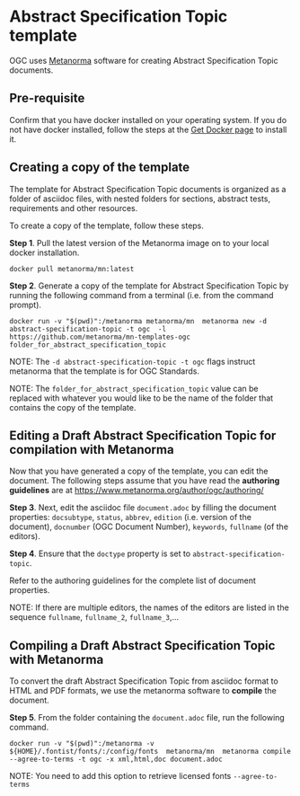 # Abstract Specification Topic template

OGC uses [Metanorma](https://www.metanorma.org) software for creating Abstract Specification Topic documents.

## Pre-requisite

Confirm that you have docker installed on your operating system. If you do not have docker installed, follow the steps at the [Get Docker page](https://docs.docker.com/get-docker/) to install it.

## Creating a copy of the template

The template for Abstract Specification Topic documents is organized as a folder of asciidoc files, with nested folders for sections, abstract tests, requirements and other resources.

To create a copy of the template, follow these steps.

**Step 1**. Pull the latest version of the Metanorma image on to your local docker installation.

`docker pull metanorma/mn:latest`

**Step 2**.  Generate a copy of the template for Abstract Specification Topic by running the following command from a terminal (i.e. from the command prompt).

`docker run -v "$(pwd)":/metanorma metanorma/mn  metanorma new -d abstract-specification-topic -t ogc  -l https://github.com/metanorma/mn-templates-ogc folder_for_abstract_specification_topic`

NOTE: The `-d abstract-specification-topic -t ogc` flags instruct metanorma that the template is for OGC Standards.

NOTE: The `folder_for_abstract_specification_topic` value can be replaced with whatever you would like to be the name of the folder that contains the copy of the template.

## Editing a Draft Abstract Specification Topic for compilation with Metanorma

Now that you have generated a copy of the template, you can edit the document. The following steps assume that you have read the **authoring guidelines** are at https://www.metanorma.org/author/ogc/authoring/

**Step 3**. Next, edit the asciidoc file `document.adoc` by filling the document properties: `docsubtype`, `status`, `abbrev`, `edition` (i.e. version of the document), `docnumber` (OGC Document Number), `keywords`, `fullname` (of the editors).

**Step 4**. Ensure that the `doctype` property is set to `abstract-specification-topic`.

Refer to the authoring guidelines for the complete list of document properties.

NOTE: If there are multiple editors, the names of the editors are listed in the sequence `fullname`, `fullname_2`, `fullname_3`,...

## Compiling a Draft Abstract Specification Topic with Metanorma

To convert the draft Abstract Specification Topic from asciidoc format to HTML and PDF formats, we use the metanorma software to **compile** the document.

**Step 5**. From the folder containing the `document.adoc` file, run the following command.

`docker run -v "$(pwd)":/metanorma -v ${HOME}/.fontist/fonts/:/config/fonts  metanorma/mn  metanorma compile --agree-to-terms -t ogc -x xml,html,doc document.adoc`

NOTE: You need to add this option to retrieve licensed fonts  `--agree-to-terms`
